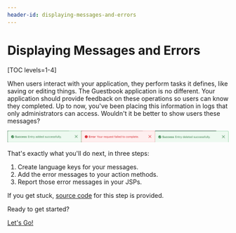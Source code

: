 ```yaml
---
header-id: displaying-messages-and-errors
---
```


# Displaying Messages and Errors

[TOC levels=1-4]

When users interact with your application, they perform tasks it defines, like 
saving or editing things. The Guestbook application is no different. Your 
application should provide feedback on these operations so users can know 
they completed. Up to now, you've been placing this information in logs 
that only administrators can access. Wouldn't it be better to show users these 
messages? 

![Figure 1: You can use Liferay's APIs to display helpful messages.](../../../images/guestbook-status-message.png)

That's exactly what you'll do next, in three steps: 

1.  Create language keys for your messages.
2.  Add the error messages to your action methods.
3.  Report those error messages in your JSPs.

If you get stuck, [source code](https://github.com/liferay/liferay-docs/tree/master/developer/tutorials/code/guestbook/06-messages)
for this step is provided. 

Ready to get started? 

<a class="go-link btn btn-primary" href="/docs/7-2/tutorials/-/knowledge_base/t/creating-language-keys">Let's Go!<span class="icon-circle-arrow-right"></span></a>
